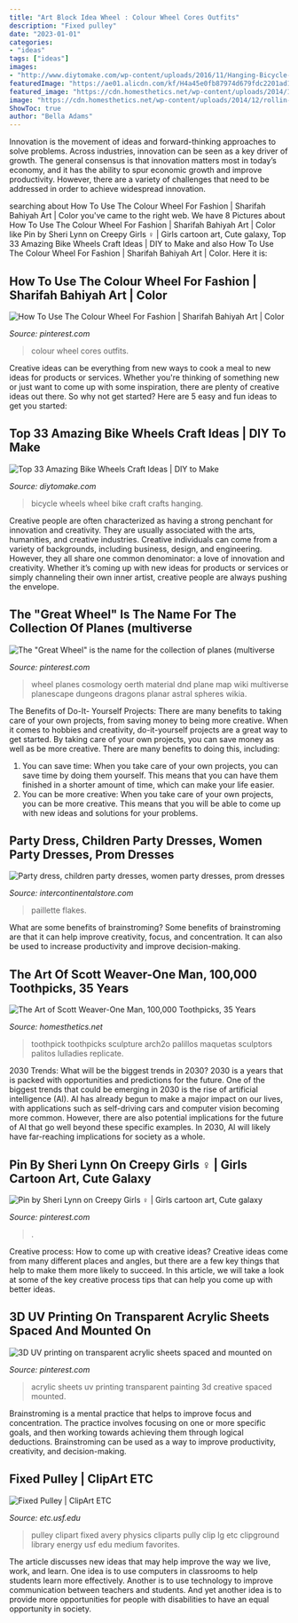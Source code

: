 ```yaml
---
title: "Art Block Idea Wheel : Colour Wheel Cores Outfits"
description: "Fixed pulley"
date: "2023-01-01"
categories:
- "ideas"
tags: ["ideas"]
images:
- "http://www.diytomake.com/wp-content/uploads/2016/11/Hanging-Bicycle-Wheels-Art-Design.jpg"
featuredImage: "https://ae01.alicdn.com/kf/H4a45e0fb87974d679fdc2201ad13c9b8b/Mirror-Sparkly-Butterfly-Nail-Sequins-Paillette-Mixed-Colors-Nail-Holographic-Glitter-3D-Flakes-Slices-Art-Accessories.jpg_640x640.jpg"
featured_image: "https://cdn.homesthetics.net/wp-content/uploads/2014/12/rollin-through-the-bay-7.jpg"
image: "https://cdn.homesthetics.net/wp-content/uploads/2014/12/rollin-through-the-bay-7.jpg"
ShowToc: true
author: "Bella Adams"
---
```



Innovation is the movement of ideas and forward-thinking approaches to solve problems. Across industries, innovation can be seen as a key driver of growth. The general consensus is that innovation matters most in today’s economy, and it has the ability to spur economic growth and improve productivity. However, there are a variety of challenges that need to be addressed in order to achieve widespread innovation.

	

		
searching about How To Use The Colour Wheel For Fashion | Sharifah Bahiyah Art | Color you've came to the right web. We have 8 Pictures about How To Use The Colour Wheel For Fashion | Sharifah Bahiyah Art | Color like Pin by Sheri Lynn on Creepy Girls ‍♀️ | Girls cartoon art, Cute galaxy, Top 33 Amazing Bike Wheels Craft Ideas | DIY to Make and also How To Use The Colour Wheel For Fashion | Sharifah Bahiyah Art | Color. Here it is:
		
    
## How To Use The Colour Wheel For Fashion | Sharifah Bahiyah Art | Color

<img loading=lazy src="https://i.pinimg.com/736x/60/21/e2/6021e22881a970e72f5987173d189972.jpg" onerror="this.onerror=null;this.src='https://tse4.mm.bing.net/th?id=OIP.jCYvcTvfVLyOjVtvdrsOfAHaOz&amp;pid=15.1';" alt="How To Use The Colour Wheel For Fashion | Sharifah Bahiyah Art | Color">

_Source: pinterest.com_

>colour wheel cores outfits. 

	

Creative ideas can be everything from new ways to cook a meal to new ideas for products or services. Whether you're thinking of something new or just want to come up with some inspiration, there are plenty of creative ideas out there. So why not get started? Here are 5 easy and fun ideas to get you started: 

    
## Top 33 Amazing Bike Wheels Craft Ideas | DIY To Make

<img loading=lazy src="http://www.diytomake.com/wp-content/uploads/2016/11/Hanging-Bicycle-Wheels-Art-Design.jpg" onerror="this.onerror=null;this.src='https://tse2.mm.bing.net/th?id=OIP.6vHibFVp2Jt7S_R8iubrRQHaLG&amp;pid=15.1';" alt="Top 33 Amazing Bike Wheels Craft Ideas | DIY to Make">

_Source: diytomake.com_

>bicycle wheels wheel bike craft crafts hanging. 

	

Creative people are often characterized as having a strong penchant for innovation and creativity. They are usually associated with the arts, humanities, and creative industries. Creative individuals can come from a variety of backgrounds, including business, design, and engineering. However, they all share one common denominator: a love of innovation and creativity. Whether it’s coming up with new ideas for products or services or simply channeling their own inner artist, creative people are always pushing the envelope.

    
## The &quot;Great Wheel&quot; Is The Name For The Collection Of Planes (multiverse

<img loading=lazy src="https://i.pinimg.com/736x/a9/dc/ee/a9dcee106aa501fd9394e3d5aa6e3015.jpg" onerror="this.onerror=null;this.src='https://tse2.mm.bing.net/th?id=OIP.tK7OPtc8pfPEp5hSKegQuQHaE1&amp;pid=15.1';" alt="The &quot;Great Wheel&quot; is the name for the collection of planes (multiverse">

_Source: pinterest.com_

>wheel planes cosmology oerth material dnd plane map wiki multiverse planescape dungeons dragons planar astral spheres wikia. 

	

The Benefits of Do-It- Yourself Projects: There are many benefits to taking care of your own projects, from saving money to being more creative.
When it comes to hobbies and creativity, do-it-yourself projects are a great way to get started. By taking care of your own projects, you can save money as well as be more creative. There are many benefits to doing this, including: 
1. You can save time: When you take care of your own projects, you can save time by doing them yourself. This means that you can have them finished in a shorter amount of time, which can make your life easier. 
2. You can be more creative: When you take care of your own projects, you can be more creative. This means that you will be able to come up with new ideas and solutions for your problems. 

    
## Party Dress, Children Party Dresses, Women Party Dresses, Prom Dresses

<img loading=lazy src="https://ae01.alicdn.com/kf/H4a45e0fb87974d679fdc2201ad13c9b8b/Mirror-Sparkly-Butterfly-Nail-Sequins-Paillette-Mixed-Colors-Nail-Holographic-Glitter-3D-Flakes-Slices-Art-Accessories.jpg_640x640.jpg" onerror="this.onerror=null;this.src='https://tse4.mm.bing.net/th?id=OIP.GdOonfkFWeN3a7B_SlNCigHaHa&amp;pid=15.1';" alt="Party dress, children party dresses, women party dresses, prom dresses">

_Source: intercontinentalstore.com_

>paillette flakes. 

	

What are some benefits of brainstroming?
Some benefits of brainstroming are that it can help improve creativity, focus, and concentration. It can also be used to increase productivity and improve decision-making.

    
## The Art Of Scott Weaver-One Man, 100,000 Toothpicks, 35 Years

<img loading=lazy src="https://cdn.homesthetics.net/wp-content/uploads/2014/12/rollin-through-the-bay-7.jpg" onerror="this.onerror=null;this.src='https://tse3.mm.bing.net/th?id=OIP.WNq7_PTcu_w85IAImNcFgQHaFj&amp;pid=15.1';" alt="The Art of Scott Weaver-One Man, 100,000 Toothpicks, 35 Years">

_Source: homesthetics.net_

>toothpick toothpicks sculpture arch2o palillos maquetas sculptors palitos lulladies replicate. 

	

2030 Trends: What will be the biggest trends in 2030?
2030 is a years that is packed with opportunities and predictions for the future. One of the biggest trends that could be emerging in 2030 is the rise of artificial intelligence (AI). AI has already begun to make a major impact on our lives, with applications such as self-driving cars and computer vision becoming more common. However, there are also potential implications for the future of AI that go well beyond these specific examples. In 2030, AI will likely have far-reaching implications for society as a whole.

    
## Pin By Sheri Lynn On Creepy Girls ‍♀️ | Girls Cartoon Art, Cute Galaxy

<img loading=lazy src="https://i.pinimg.com/736x/72/4e/76/724e763b4c9ab87c502a788cedb309e9.jpg" onerror="this.onerror=null;this.src='https://tse1.mm.bing.net/th?id=OIP.Pqsaue5A9AM9Wl7y9JfGUwHaHY&amp;pid=15.1';" alt="Pin by Sheri Lynn on Creepy Girls ‍♀️ | Girls cartoon art, Cute galaxy">

_Source: pinterest.com_

>. 

	

Creative process: How to come up with creative ideas?
Creative ideas come from many different places and angles, but there are a few key things that help to make them more likely to succeed. In this article, we will take a look at some of the key creative process tips that can help you come up with better ideas.

    
## 3D UV Printing On Transparent Acrylic Sheets Spaced And Mounted On

<img loading=lazy src="https://i.pinimg.com/736x/ba/fe/87/bafe87f4ab29511d86cd5fea0fdf04e9.jpg" onerror="this.onerror=null;this.src='https://tse1.mm.bing.net/th?id=OIP.AO2yykC5Q3aEm9XxHJrFzgHaHx&amp;pid=15.1';" alt="3D UV printing on transparent acrylic sheets spaced and mounted on">

_Source: pinterest.com_

>acrylic sheets uv printing transparent painting 3d creative spaced mounted. 

	

Brainstroming is a mental practice that helps to improve focus and concentration. The practice involves focusing on one or more specific goals, and then working towards achieving them through logical deductions. Brainstroming can be used as a way to improve productivity, creativity, and decision-making.

    
## Fixed Pulley | ClipArt ETC

<img loading=lazy src="http://etc.usf.edu/clipart/20000/20060/fixedpulley_20060_lg.gif" onerror="this.onerror=null;this.src='https://tse4.mm.bing.net/th?id=OIP.6jomgmTYmQ9Sg9HHflvvYAHaKu&amp;pid=15.1';" alt="Fixed Pulley | ClipArt ETC">

_Source: etc.usf.edu_

>pulley clipart fixed avery physics cliparts pully clip lg etc clipground library energy usf edu medium favorites. 

	

The article discusses new ideas that may help improve the way we live, work, and learn. One idea is to use computers in classrooms to help students learn more effectively. Another is to use technology to improve communication between teachers and students. And yet another idea is to provide more opportunities for people with disabilities to have an equal opportunity in society.

